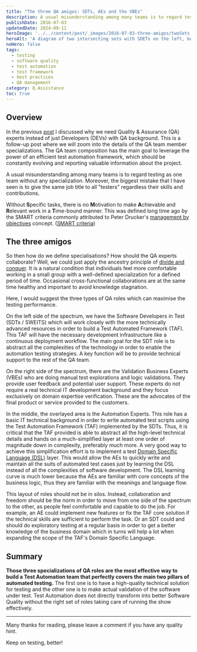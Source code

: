 ```yaml
---
title: "The three QA amigos: SDTs, AEs and the VBEs"
description: A usual misunderstanding among many teams is to regard testing as one team without any specialization. Moreover, the biggest mistake that I have seen is to give the same job title to all "testers" regardless their skills and contributions.
publishDate: 2016-07-03
updatedDate: 2024-09-11
heroImage: '../../content/post/_images/2016-07-03-three-amigos/twoSets.png'
heroAlt: 'A diagram of two intersecting sets with SDETs on the left, business experts on the right and Test Automation in the intersecting area.'
noHero: false
tags:
  - testing
  - software quality
  - test automation
  - test framework
  - best practices
  - QA management
category: Q.Assistance
toc: true
---
```


## Overview

In the previous [post](2016-06-15-sqahoax) I discussed why we need Quality & Assurance (QA) experts instead of just Developers (DEVs) with QA background. This is a follow-up post where we will zoom into the details of the QA team member specializations. The QA team composition has the main goal to leverage the power of an efficient test automation framework, which should be constantly evolving and reporting valuable information about the project.

A usual misunderstanding among many teams is to regard testing as one team without any specialization. Moreover, the biggest mistake that I have seen is to give the same job title to all "testers" regardless their skills and contributions.

Without **S**pecific tasks, there is no **M**otivation to make **A**chievable and **R**elevant work in a **T**ime-bound manner. This was defined long time ago by the SMART criteria commonly attributed to Peter Drucker's [management by objectives](https://en.wikipedia.org/wiki/Management_by_objectives) concept. ([SMART criteria](https://en.wikipedia.org/wiki/SMART_criteria))


## The three amigos

So then how do we define specialisations? How should the QA experts collaborate? Well, we could just apply the ancestry principle of [divide and conquer](https://en.wikipedia.org/wiki/Divide_and_conquer). It is a natural condition that individuals feel more comfortable working in a small group with a well-defined specialization for a defined period of time. Occasional cross-functional collaborations are at the same time healthy and important to avoid knowledge stagnation.

Here, I would suggest the three types of QA roles which can maximise the testing performance.

On the left side of the spectrum, we have the Software Developers in Test (SDTs / SWEITS) which will work closely with the more technically advanced resources in order to build a Test Automated Framework (TAF). This TAF will have the necessary development infrastructure like a continuous deployment workflow. The main goal for the SDT role is to abstract all the complexities of the technology in order to enable the automation testing strategies. A key function will be to provide technical support to the rest of the QA team.

On the right side of the spectrum, there are the Validation Business Experts (VBEs) who are doing manual test explorations and logic validations. They provide user feedback and potential user support. These experts do not require a real technical IT development background and they focus exclusively on domain expertise verification. These are the advocates of the final product or service provided to the customers.

In the middle, the overlayed area is the Automation Experts. This role has a basic IT technical background in order to write automated test scripts using the Test Automation Framework (TAF) implemented by the SDTs. Thus, it is critical that the TAF provided is able to abstract all the high-level technical details and hands on a much-simplified layer at least one order of magnitude down in complexity, preferably much more. A very good way to achieve this simplification effort is to implement a test [Domain Specific Language (DSL)](http://martinfowler.com/dsl.html) layer. This would allow the AEs to quickly write and maintain all the suits of automated test cases just by learning the DSL instead of all the complexities of software development. The DSL learning curve is much lower because the AEs are familiar with core concepts of the business logic, thus they are familiar with the meanings and language flow.

This layout of roles should not be in silos. Instead, collaboration and freedom should be the norm in order to move from one side of the spectrum to the other, as people feel comfortable and capable to do the job. For example, an AE could implement new features or fix the TAF core solution if the technical skills are sufficient to perform the task. Or an SDT could and should do exploratory testing at a regular basis in order to get a better knowledge of the business domain which in turns will help a lot when expanding the scope of the TAF's Domain Specific Language.


## Summary

**Those three specializations of QA roles are the most effective way to build a Test Automation team that perfectly covers the main two pillars of automated testing.** The first one is to have a high-quality technical solution for testing and the other one is to make actual validation of the software under test. Test Automation does not directly transform into better Software Quality without the right set of roles taking care of running the show effectively.  

----
Many thanks for reading, please leave a comment if you have any quality hint.

Keep on testing, better!
